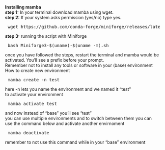 **Installing mamba**  
**step 1:** In your terminal download mamba using wget.   
**step 2:** If your system asks permission (yes/no) type yes.   
<pre> wget https://github.com/conda-forge/miniforge/releases/latest/download/Miniforge3-$(uname)-$(uname -m).sh </pre>   
**step 3:** running the script with Miniforge   
<pre> bash Miniforge3-$(uname)-$(uname -m).sh </pre> 
once you have followed the steps, restart the terminal and mamba would be activated. You’ll see a prefix before your prompt.   
Remember not to install any tools or software in your (base) environment   
How to create new environment  
<pre> mamba create -n test </pre>  
here -n lets you name the environment and we named it “test”   
to activate your environment   
<pre> mamba activate test </pre> 
and now instead of “base” you’ll see “test”   
you can use multiple environments and to switch between them you can use the command below and activate another envirnoment   
<pre> mamba deactivate </pre>   
remember to not use this command while in your “base” environment 






